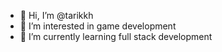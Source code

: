 - 👋 Hi, I’m @tarikkh
- 👀 I’m interested in game development 
- 🌱 I’m currently learning full stack development

<!---
tarikkh/tarikkh is a ✨ special ✨ repository because its `README.md` (this file) appears on your GitHub profile.
You can click the Preview link to take a look at your changes.
--->
